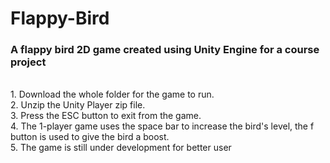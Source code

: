# Flappy-Bird
<h3>A flappy bird 2D game created using Unity Engine for a course project </h3> <br>
1. Download the whole folder for the game to run. <br>
2. Unzip the Unity Player zip file. <br>
3. Press the ESC button to exit from the game. <br>
4. The 1-player game uses the space bar to increase the bird's level, the f button is used to give the bird a boost. <br>
5. The game is still under development for better user  <br>
